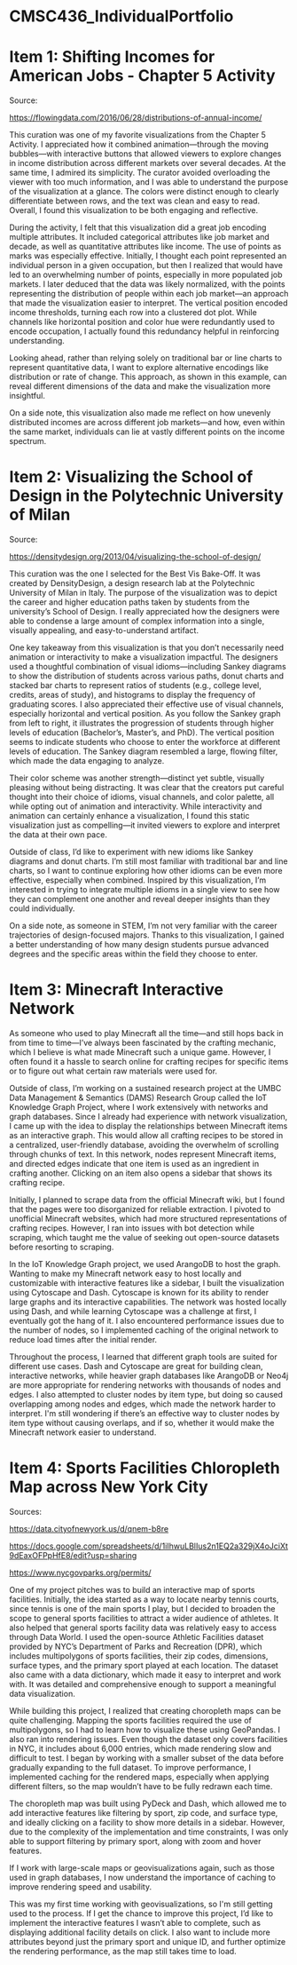 # CMSC436_IndividualPortfolio

# Item 1: Shifting Incomes for American Jobs - Chapter 5 Activity
Source:

https://flowingdata.com/2016/06/28/distributions-of-annual-income/

This curation was one of my favorite visualizations from the Chapter 5 Activity. I appreciated how it combined animation—through the moving bubbles—with interactive buttons that allowed viewers to explore changes in income distribution across different markets over several decades. At the same time, I admired its simplicity. The curator avoided overloading the viewer with too much information, and I was able to understand the purpose of the visualization at a glance. The colors were distinct enough to clearly differentiate between rows, and the text was clean and easy to read. Overall, I found this visualization to be both engaging and reflective.

During the activity, I felt that this visualization did a great job encoding multiple attributes. It included categorical attributes like job market and decade, as well as quantitative attributes like income. The use of points as marks was especially effective. Initially, I thought each point represented an individual person in a given occupation, but then I realized that would have led to an overwhelming number of points, especially in more populated job markets. I later deduced that the data was likely normalized, with the points representing the distribution of people within each job market—an approach that made the visualization easier to interpret. The vertical position encoded income thresholds, turning each row into a clustered dot plot. While channels like horizontal position and color hue were redundantly used to encode occupation, I actually found this redundancy helpful in reinforcing understanding.

Looking ahead, rather than relying solely on traditional bar or line charts to represent quantitative data, I want to explore alternative encodings like distribution or rate of change. This approach, as shown in this example, can reveal different dimensions of the data and make the visualization more insightful.

On a side note, this visualization also made me reflect on how unevenly distributed incomes are across different job markets—and how, even within the same market, individuals can lie at vastly different points on the income spectrum.

# Item 2: Visualizing the School of Design in the Polytechnic University of Milan
Source:

https://densitydesign.org/2013/04/visualizing-the-school-of-design/

This curation was the one I selected for the Best Vis Bake-Off. It was created by DensityDesign, a design research lab at the Polytechnic University of Milan in Italy. The purpose of the visualization was to depict the career and higher education paths taken by students from the university’s School of Design. I really appreciated how the designers were able to condense a large amount of complex information into a single, visually appealing, and easy-to-understand artifact.

One key takeaway from this visualization is that you don’t necessarily need animation or interactivity to make a visualization impactful. The designers used a thoughtful combination of visual idioms—including Sankey diagrams to show the distribution of students across various paths, donut charts and stacked bar charts to represent ratios of students (e.g., college level, credits, areas of study), and histograms to display the frequency of graduating scores. I also appreciated their effective use of visual channels, especially horizontal and vertical position. As you follow the Sankey graph from left to right, it illustrates the progression of students through higher levels of education (Bachelor’s, Master’s, and PhD). The vertical position seems to indicate students who choose to enter the workforce at different levels of education. The Sankey diagram resembled a large, flowing filter, which made the data engaging to analyze.

Their color scheme was another strength—distinct yet subtle, visually pleasing without being distracting. It was clear that the creators put careful thought into their choice of idioms, visual channels, and color palette, all while opting out of animation and interactivity. While interactivity and animation can certainly enhance a visualization, I found this static visualization just as compelling—it invited viewers to explore and interpret the data at their own pace.

Outside of class, I’d like to experiment with new idioms like Sankey diagrams and donut charts. I’m still most familiar with traditional bar and line charts, so I want to continue exploring how other idioms can be even more effective, especially when combined. Inspired by this visualization, I’m interested in trying to integrate multiple idioms in a single view to see how they can complement one another and reveal deeper insights than they could individually.

On a side note, as someone in STEM, I’m not very familiar with the career trajectories of design-focused majors. Thanks to this visualization, I gained a better understanding of how many design students pursue advanced degrees and the specific areas within the field they choose to enter.



# Item 3: Minecraft Interactive Network
As someone who used to play Minecraft all the time—and still hops back in from time to time—I’ve always been fascinated by the crafting mechanic, which I believe is what made Minecraft such a unique game. However, I often found it a hassle to search online for crafting recipes for specific items or to figure out what certain raw materials were used for.

Outside of class, I’m working on a sustained research project at the UMBC Data Management & Semantics (DAMS) Research Group called the IoT Knowledge Graph Project, where I work extensively with networks and graph databases. Since I already had experience with network visualization, I came up with the idea to display the relationships between Minecraft items as an interactive graph. This would allow all crafting recipes to be stored in a centralized, user-friendly database, avoiding the overwhelm of scrolling through chunks of text. In this network, nodes represent Minecraft items, and directed edges indicate that one item is used as an ingredient in crafting another. Clicking on an item also opens a sidebar that shows its crafting recipe.

Initially, I planned to scrape data from the official Minecraft wiki, but I found that the pages were too disorganized for reliable extraction. I pivoted to unofficial Minecraft websites, which had more structured representations of crafting recipes. However, I ran into issues with bot detection while scraping, which taught me the value of seeking out open-source datasets before resorting to scraping.

In the IoT Knowledge Graph project, we used ArangoDB to host the graph. Wanting to make my Minecraft network easy to host locally and customizable with interactive features like a sidebar, I built the visualization using Cytoscape and Dash. Cytoscape is known for its ability to render large graphs and its interactive capabilities. The network was hosted locally using Dash, and while learning Cytoscape was a challenge at first, I eventually got the hang of it. I also encountered performance issues due to the number of nodes, so I implemented caching of the original network to reduce load times after the initial render.

Throughout the process, I learned that different graph tools are suited for different use cases. Dash and Cytoscape are great for building clean, interactive networks, while heavier graph databases like ArangoDB or Neo4j are more appropriate for rendering networks with thousands of nodes and edges. I also attempted to cluster nodes by item type, but doing so caused overlapping among nodes and edges, which made the network harder to interpret. I'm still wondering if there’s an effective way to cluster nodes by item type without causing overlaps, and if so, whether it would make the Minecraft network easier to understand.

# Item 4: Sports Facilities Chloropleth Map across New York City

Sources:

https://data.cityofnewyork.us/d/qnem-b8re

https://docs.google.com/spreadsheets/d/1iIhwuLBlIus2n1EQ2a329jX4oJciXt9dEaxOFPpHfE8/edit?usp=sharing

https://www.nycgovparks.org/permits/

One of my project pitches was to build an interactive map of sports facilities. Initially, the idea started as a way to locate nearby tennis courts, since tennis is one of the main sports I play, but I decided to broaden the scope to general sports facilities to attract a wider audience of athletes. It also helped that general sports facility data was relatively easy to access through Data World. I used the open-source Athletic Facilities dataset provided by NYC’s Department of Parks and Recreation (DPR), which includes multipolygons of sports facilities, their zip codes, dimensions, surface types, and the primary sport played at each location. The dataset also came with a data dictionary, which made it easy to interpret and work with. It was detailed and comprehensive enough to support a meaningful data visualization.

While building this project, I realized that creating choropleth maps can be quite challenging. Mapping the sports facilities required the use of multipolygons, so I had to learn how to visualize these using GeoPandas. I also ran into rendering issues. Even though the dataset only covers facilities in NYC, it includes about 6,000 entries, which made rendering slow and difficult to test. I began by working with a smaller subset of the data before gradually expanding to the full dataset. To improve performance, I implemented caching for the rendered maps, especially when applying different filters, so the map wouldn’t have to be fully redrawn each time.

The choropleth map was built using PyDeck and Dash, which allowed me to add interactive features like filtering by sport, zip code, and surface type, and ideally clicking on a facility to show more details in a sidebar. However, due to the complexity of the implementation and time constraints, I was only able to support filtering by primary sport, along with zoom and hover features.

If I work with large-scale maps or geovisualizations again, such as those used in graph databases, I now understand the importance of caching to improve rendering speed and usability.

This was my first time working with geovisualizations, so I'm still getting used to the process. If I get the chance to improve this project, I’d like to implement the interactive features I wasn’t able to complete, such as displaying additional facility details on click. I also want to include more attributes beyond just the primary sport and unique ID, and further optimize the rendering performance, as the map still takes time to load.
